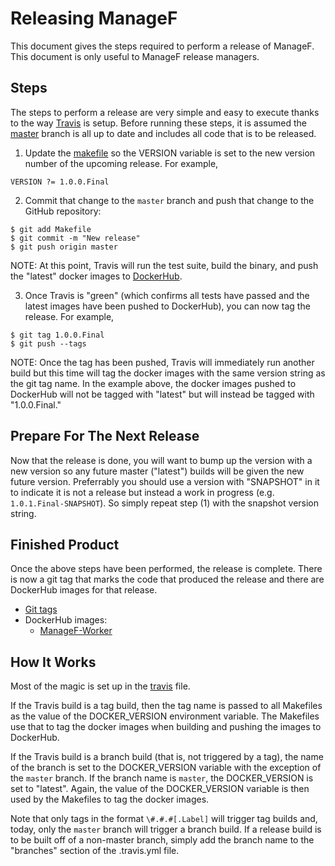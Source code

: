# Releasing ManageF

This document gives the steps required to perform a release of ManageF. This document is only useful to ManageF release managers.

## Steps

The steps to perform a release are very simple and easy to execute thanks to the way [Travis](.travis.yml) is setup.
Before running these steps, it is assumed the [master](https://github.com/managef/worker/tree/master) branch is all up to date and includes all code that is to be released.

1) Update the [makefile](Makefile) so the VERSION variable is set to the new version number of the upcoming release. For example,

```
VERSION ?= 1.0.0.Final
```

2) Commit that change to the `master` branch and push that change to the GitHub repository:

```
$ git add Makefile
$ git commit -m "New release"
$ git push origin master
```

NOTE: At this point, Travis will run the test suite, build the binary, and push the "latest" docker images to [DockerHub](https://hub.docker.com/r/aljesusg/managef_worker/).

3) Once Travis is "green" (which confirms all tests have passed and the latest images have been pushed to DockerHub), you can now tag the release. For example,

```
$ git tag 1.0.0.Final
$ git push --tags
```

NOTE: Once the tag has been pushed, Travis will immediately run another build but this time will tag the docker images with the same version string as the git tag name.
In the example above, the docker images pushed to DockerHub will not be tagged with "latest" but will instead be tagged with "1.0.0.Final."

## Prepare For The Next Release

Now that the release is done, you will want to bump up the version with a new version so any future master ("latest") builds will be given the new future version. Preferrably you should use a version with "SNAPSHOT" in it to indicate it is not a release but instead a work in progress (e.g. `1.0.1.Final-SNAPSHOT`). So simply repeat step (1) with the snapshot version string.

## Finished Product

Once the above steps have been performed, the release is complete.
There is now a git tag that marks the code that produced the release and there are DockerHub images for that release.

* [Git tags](https://github.com/managef/worker/tags)
* DockerHub images:
   * [ManageF-Worker](https://hub.docker.com/r/aljesusg/managef_worker/tags/)

## How It Works

Most of the magic is set up in the [travis](.travis.yml) file.

If the Travis build is a tag build, then the tag name is passed
to all Makefiles as the value of the DOCKER_VERSION environment variable.
The Makefiles use that to tag the docker images when building and pushing the images to DockerHub.

If the Travis build is a branch build (that is, not triggered by a tag), the name of the branch is set to the DOCKER_VERSION variable
with the exception of the `master` branch. If the branch name is `master`, the DOCKER_VERSION is set to "latest".
Again, the value of the DOCKER_VERSION variable is then used by the Makefiles to tag the docker images.

Note that only tags in the format `\#.#.#[.Label]` will trigger tag builds and, today, only the `master` branch will trigger a branch build.
If a release build is to be built off of a non-master branch, simply add the branch name to the "branches" section of the .travis.yml file.

